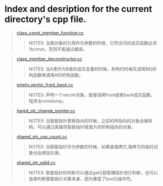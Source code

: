# Index and desription for the current directory's cpp file.

> [class_const_member_function.cc](./class_const_member_function.cc)
> > NOTES:
> > 当类对象的引用作为参数的时候，它所访问的成员函数必须为const，否则不能通过编译。

> [class_member_deconstructor.cc](./class_member_deconstructor.cc)  
> > NOTES:
> > 当A类作为B类的成员变量的时候，析构的时候先调用B的析构函数再调用A的析构函数。

> [empty_vector_front_back.cc](./empty_vector_front_back.cc)
> > NOTES:
> > 声明一个vecotr对象，直接调用front或者back成员函数，程序会coredump。

> [hared_ptr_change_pointer.cc](./hared_ptr_change_pointer.cc)
> > NOTES:
> > 当智能指针更换指向的时候，之前的所指向的对象会被析构，可以通过直接将智能指针赋值为空析构指向的对象。

> [shared_ptr_use_count.cc](./shared_ptr_use_count.cc)
> > NOTES:
> > 当智能指针作为参数的时候，如果是值拷贝,值拷贝的临时对象也会增加引用。

> [shared_ptr_valid.cc](./shared_ptr_valid.cc)
> > NOTES:
> > 智能指针的判断可以通过get()获取裸指针进行判断，也可以直接判断智能指针对象本身，因为重载了bool()操作符。

